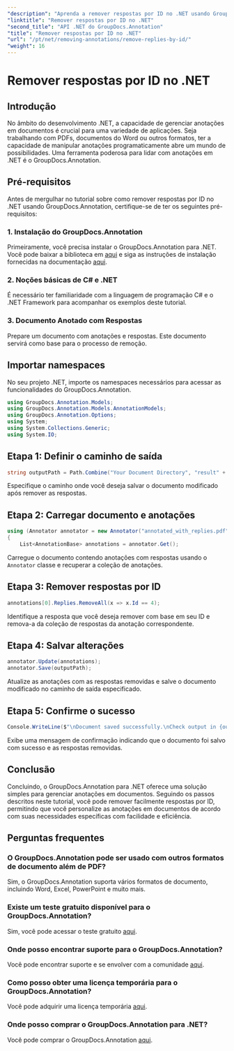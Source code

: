 ```yaml
---
"description": "Aprenda a remover respostas por ID no .NET usando GroupDocs.Annotation. Siga nosso tutorial passo a passo para um gerenciamento eficiente de anotações em documentos."
"linktitle": "Remover respostas por ID no .NET"
"second_title": "API .NET do GroupDocs.Annotation"
"title": "Remover respostas por ID no .NET"
"url": "/pt/net/removing-annotations/remove-replies-by-id/"
"weight": 16
---
```


# Remover respostas por ID no .NET

## Introdução
No âmbito do desenvolvimento .NET, a capacidade de gerenciar anotações em documentos é crucial para uma variedade de aplicações. Seja trabalhando com PDFs, documentos do Word ou outros formatos, ter a capacidade de manipular anotações programaticamente abre um mundo de possibilidades. Uma ferramenta poderosa para lidar com anotações em .NET é o GroupDocs.Annotation.
## Pré-requisitos
Antes de mergulhar no tutorial sobre como remover respostas por ID no .NET usando GroupDocs.Annotation, certifique-se de ter os seguintes pré-requisitos:
### 1. Instalação do GroupDocs.Annotation
Primeiramente, você precisa instalar o GroupDocs.Annotation para .NET. Você pode baixar a biblioteca em [aqui](https://releases.groupdocs.com/annotation/net/) e siga as instruções de instalação fornecidas na documentação [aqui](https://tutorials.groupdocs.com/annotation/net/).
### 2. Noções básicas de C# e .NET
É necessário ter familiaridade com a linguagem de programação C# e o .NET Framework para acompanhar os exemplos deste tutorial.
### 3. Documento Anotado com Respostas
Prepare um documento com anotações e respostas. Este documento servirá como base para o processo de remoção.

## Importar namespaces
No seu projeto .NET, importe os namespaces necessários para acessar as funcionalidades do GroupDocs.Annotation.
```csharp
using GroupDocs.Annotation.Models;
using GroupDocs.Annotation.Models.AnnotationModels;
using GroupDocs.Annotation.Options;
using System;
using System.Collections.Generic;
using System.IO;
```
## Etapa 1: Definir o caminho de saída
```csharp
string outputPath = Path.Combine("Your Document Directory", "result" + Path.GetExtension("input.pdf"));
```
Especifique o caminho onde você deseja salvar o documento modificado após remover as respostas.
## Etapa 2: Carregar documento e anotações
```csharp
using (Annotator annotator = new Annotator("annotated_with_replies.pdf"))
{
    List<AnnotationBase> annotations = annotator.Get();
```
Carregue o documento contendo anotações com respostas usando o `Annotator` classe e recuperar a coleção de anotações.
## Etapa 3: Remover respostas por ID
```csharp
annotations[0].Replies.RemoveAll(x => x.Id == 4);
```
Identifique a resposta que você deseja remover com base em seu ID e remova-a da coleção de respostas da anotação correspondente.
## Etapa 4: Salvar alterações
```csharp
annotator.Update(annotations);
annotator.Save(outputPath);
```
Atualize as anotações com as respostas removidas e salve o documento modificado no caminho de saída especificado.
## Etapa 5: Confirme o sucesso
```csharp
Console.WriteLine($"\nDocument saved successfully.\nCheck output in {outputPath}.");
```
Exibe uma mensagem de confirmação indicando que o documento foi salvo com sucesso e as respostas removidas.

## Conclusão
Concluindo, o GroupDocs.Annotation para .NET oferece uma solução simples para gerenciar anotações em documentos. Seguindo os passos descritos neste tutorial, você pode remover facilmente respostas por ID, permitindo que você personalize as anotações em documentos de acordo com suas necessidades específicas com facilidade e eficiência.
## Perguntas frequentes
### O GroupDocs.Annotation pode ser usado com outros formatos de documento além de PDF?
Sim, o GroupDocs.Annotation suporta vários formatos de documento, incluindo Word, Excel, PowerPoint e muito mais.
### Existe um teste gratuito disponível para o GroupDocs.Annotation?
Sim, você pode acessar o teste gratuito [aqui](https://releases.groupdocs.com/).
### Onde posso encontrar suporte para o GroupDocs.Annotation?
Você pode encontrar suporte e se envolver com a comunidade [aqui](https://forum.groupdocs.com/c/annotation/10).
### Como posso obter uma licença temporária para o GroupDocs.Annotation?
Você pode adquirir uma licença temporária [aqui](https://purchase.groupdocs.com/temporary-license/).
### Onde posso comprar o GroupDocs.Annotation para .NET?
Você pode comprar o GroupDocs.Annotation [aqui](https://purchase.groupdocs.com/buy).